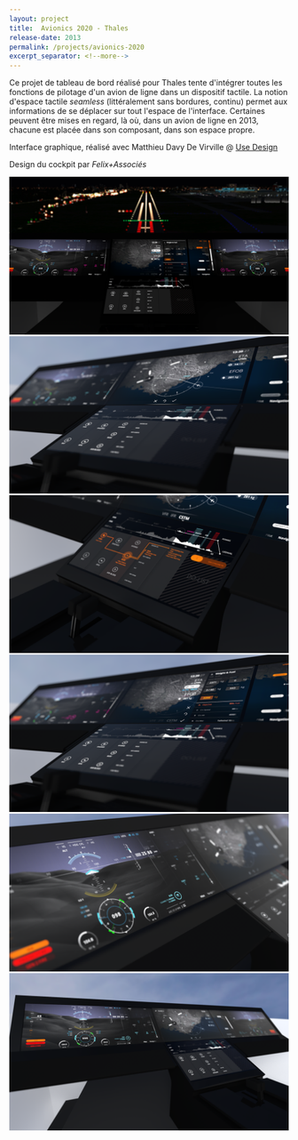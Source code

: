 ```yaml
---
layout: project
title:  Avionics 2020 - Thales
release-date: 2013
permalink: /projects/avionics-2020
excerpt_separator: <!--more-->
---
```

Ce projet de tableau de bord réalisé pour Thales tente d'intégrer toutes les fonctions de pilotage d'un avion de ligne dans un dispositif tactile<!--more-->. La notion d'espace tactile _seamless_ (littéralement sans bordures, continu) permet aux informations de se déplacer sur tout l'espace de l'interface. Certaines peuvent être mises en regard, là où, dans un avion de ligne en 2013, chacune est placée dans son composant, dans son espace propre.

Interface graphique, réalisé avec Matthieu Davy De Virville @ [Use Design](http://www.use-design.com)

Design du cockpit par _Felix+Associés_

![](/assets/images/projects/avionics2020/avionics2020_1.png)
![](/assets/images/projects/avionics2020/avionics2020_2.png)
![](/assets/images/projects/avionics2020/avionics2020_3.png)
![](/assets/images/projects/avionics2020/avionics2020_5.png)
![](/assets/images/projects/avionics2020/avionics2020_6.png)
![](/assets/images/projects/avionics2020/avionics2020_7.png)
